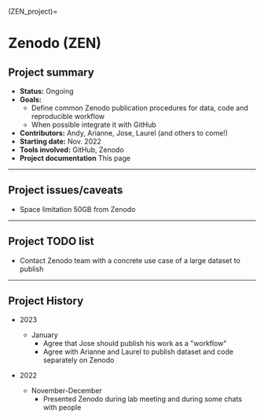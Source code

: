 (ZEN_project)=

# Zenodo (ZEN)

## Project summary

* **Status:** Ongoing
* **Goals:**
  * Define common Zenodo publication procedures for data, code and reproducible workflow
  * When possible integrate it with GitHub
* **Contributors:** Andy, Arianne, Jose, Laurel (and others to come!)
* **Starting date:** Nov. 2022
* **Tools involved:** GitHub, Zenodo
* **Project documentation** This page

--------

## Project issues/caveats

* Space limitation 50GB from Zenodo

--------

## Project TODO list

* Contact Zenodo team with a concrete use case of a large dataset to publish

--------

## Project History
* 2023
  * January
    * Agree that Jose should publish his work as a "workflow"
    * Agree with Arianne and Laurel to publish dataset and code separately on Zenodo

* 2022
  * November-December
    * Presented Zenodo during lab meeting and during some chats with people


